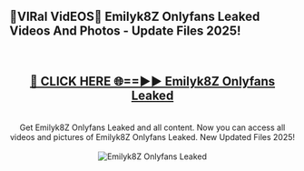 <h2>🔴VIRal VidEOS🔴 Emilyk8Z Onlyfans Leaked Videos And Photos - Update Files 2025!</h2>
<br>
<div align="center">
<h2><a href="https://virallinks.top/odZfE0" rel="nofollow">🔴 CLICK HERE 🌐==►► Emilyk8Z Onlyfans Leaked</a></h2>
<br>
Get Emilyk8Z Onlyfans Leaked and all content. Now you can access all videos and pictures of Emilyk8Z Onlyfans Leaked. New Updated Files 2025!
<br>
<br>
<a href="https://virallinks.top/odZfE0" rel="nofollow" data-target="animated-image.originalLink"><img src="https://i.imgur.com/dJHk4Zq.gif)" alt="Emilyk8Z Onlyfans Leaked" style="max-width: 100%; display: inline-block;" data-target="animated-image.originalImage"></a>
</div>
<br>
